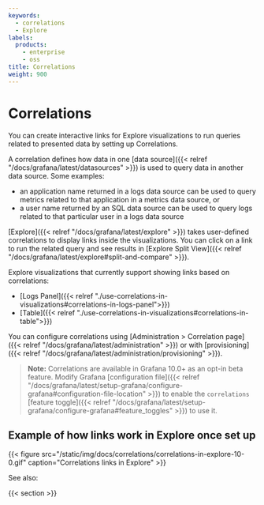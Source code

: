 ```yaml
---
keywords:
  - correlations
  - Explore
labels:
  products:
    - enterprise
    - oss
title: Correlations
weight: 900
---
```


# Correlations

You can create interactive links for Explore visualizations to run queries related to presented data by setting up Correlations.

A correlation defines how data in one [data source]({{< relref "/docs/grafana/latest/datasources" >}}) is used to query data in another data source. Some examples:

- an application name returned in a logs data source can be used to query metrics related to that application in a metrics data source, or
- a user name returned by an SQL data source can be used to query logs related to that particular user in a logs data source

[Explore]({{< relref "/docs/grafana/latest/explore" >}}) takes user-defined correlations to display links inside the visualizations. You can click on a link to run the related query and see results in [Explore Split View]({{< relref "/docs/grafana/latest/explore#split-and-compare" >}}).

Explore visualizations that currently support showing links based on correlations:

- [Logs Panel]({{< relref "./use-correlations-in-visualizations#correlations-in-logs-panel">}})
- [Table]({{< relref "./use-correlations-in-visualizations#correlations-in-table">}})

You can configure correlations using [Administration > Correlation page]({{< relref "/docs/grafana/latest/administration" >}}) or with [provisioning]({{< relref "/docs/grafana/latest/administration/provisioning" >}}).

> **Note:** Correlations are available in Grafana 10.0+ as an opt-in beta feature. Modify Grafana [configuration file]({{< relref "/docs/grafana/latest/setup-grafana/configure-grafana#configuration-file-location" >}}) to enable the `correlations` [feature toggle]({{< relref "/docs/grafana/latest/setup-grafana/configure-grafana#feature_toggles" >}}) to use it.

## Example of how links work in Explore once set up

{{< figure src="/static/img/docs/correlations/correlations-in-explore-10-0.gif" caption="Correlations links in Explore" >}}

See also:

{{< section >}}

